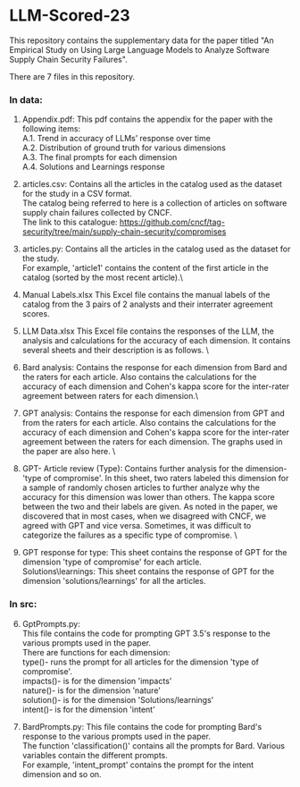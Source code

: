 # LLM-Scored-23

This repository contains the supplementary data for the paper titled "An Empirical Study on Using Large Language Models to Analyze Software Supply Chain Security Failures". 

There are 7 files in this repository. 

### In data:
1. Appendix.pdf: 
This pdf contains the appendix for the paper with the following items: \
  A.1. Trend in accuracy of LLMs’ response over time \
  A.2. Distribution of ground truth for various dimensions \
  A.3. The final prompts for each dimension \
  A.4. Solutions and Learnings response 

2. articles.csv: 
Contains all the articles in the catalog used as the dataset for the study in a CSV format.\
The catalog being referred to here is a collection of articles on software supply chain failures collected by CNCF.\
The link to this catalogue: https://github.com/cncf/tag-security/tree/main/supply-chain-security/compromises

3. articles.py:
Contains all the articles in the catalog used as the dataset for the study.\
For example, 'article1' contains the content of the first article in the catalog (sorted by the most recent article).\

4. Manual Labels.xlsx
This Excel file contains the manual labels of the catalog from the 3 pairs of 2 analysts and their interrater agreement scores.

5. LLM Data.xlsx
This Excel file contains the responses of the LLM, the analysis and calculations for the accuracy of each dimension. It contains several sheets and their description is as follows. \
  1. Bard analysis: Contains the response for each dimension from Bard and the raters for each article. Also contains the calculations for the accuracy of each dimension and Cohen's kappa score for the inter-rater agreement between raters for each dimension.\
  2. GPT analysis:  Contains the response for each dimension from GPT and from the raters for each article. Also contains the calculations for the accuracy of each dimension and Cohen's kappa score for the inter-rater agreement between the raters for each dimension. The graphs used in the paper are also here. \
  3. GPT- Article review (Type): Contains further analysis for the dimension- 'type of compromise'. In this sheet, two raters labeled this dimension for a sample of randomly chosen articles to further analyze why the accuracy for this dimension was lower than others. The kappa score between the two and their labels are given. As noted in the paper, we discovered that in most cases, when we disagreed with CNCF, we agreed with GPT and vice versa. Sometimes, it was difficult to categorize the failures as a specific type of compromise. \
  4. GPT response for type: This sheet contains the response of GPT for the dimension 'type of compromise' for each article. \
  Solutions\learnings: This sheet contains the response of GPT for the dimension 'solutions/learnings' for all the articles. 

### In src:
6. GptPrompts.py:                                                                       
This file contains the code for prompting GPT 3.5's response to the various prompts used in the paper.\
There are functions for each dimension:\
type()- runs the prompt for all articles for the dimension 'type of compromise'. \
impacts()- is for the dimension 'impacts'\
nature()- is for the dimension 'nature'\
solution()- is for the dimension 'Solutions/learnings'\
intent()- is for the dimension 'intent'

7. BardPrompts.py:
This file contains the code for prompting Bard's response to the various prompts used in the paper.\
The function 'classification()' contains all the prompts for Bard. Various variables contain the different prompts.\
For example, 'intent_prompt' contains the prompt for the intent dimension and so on. 
